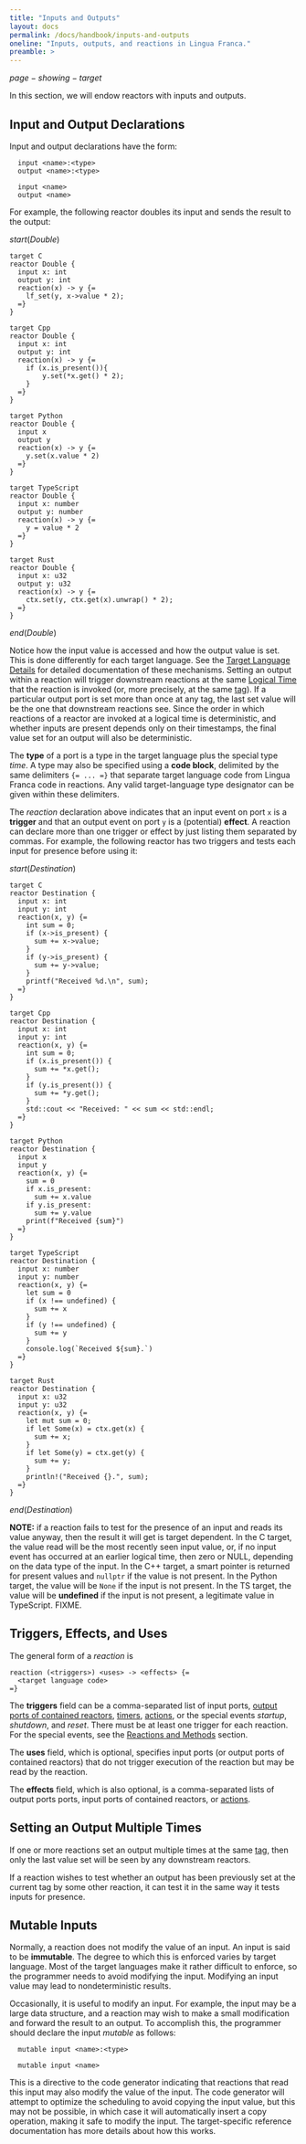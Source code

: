 ```yaml
---
title: "Inputs and Outputs"
layout: docs
permalink: /docs/handbook/inputs-and-outputs
oneline: "Inputs, outputs, and reactions in Lingua Franca."
preamble: >
---
```


$page-showing-target$

In this section, we will endow reactors with inputs and outputs.

## Input and Output Declarations

Input and output declarations have the form:

<div class="lf-c lf-ts lf-rs lf-cpp">

```lf
  input <name>:<type>
  output <name>:<type>
```

</div>
<div class="lf-py">

```lf
  input <name>
  output <name>
```

</div>

For example, the following reactor doubles its input and sends the result to the output:

$start(Double)$

```lf-c
target C
reactor Double {
  input x: int
  output y: int
  reaction(x) -> y {=
    lf_set(y, x->value * 2);
  =}
}
```

```lf-cpp
target Cpp
reactor Double {
  input x: int
  output y: int
  reaction(x) -> y {=
    if (x.is_present()){
        y.set(*x.get() * 2);
    }
  =}
}
```

```lf-py
target Python
reactor Double {
  input x
  output y
  reaction(x) -> y {=
    y.set(x.value * 2)
  =}
}
```

```lf-ts
target TypeScript
reactor Double {
  input x: number
  output y: number
  reaction(x) -> y {=
    y = value * 2
  =}
}
```

```lf-rs
target Rust
reactor Double {
  input x: u32
  output y: u32
  reaction(x) -> y {=
    ctx.set(y, ctx.get(x).unwrap() * 2);
  =}
}
```

$end(Double)$

Notice how the input value is accessed and how the output value is set. This is done differently for each target language. See the [Target Language Details](/docs/handbook/target-language-details) for detailed documentation of these mechanisms.
Setting an output within a reaction will trigger downstream reactions at the same [Logical Time](/docs/handbook/time-and-timers#logical-time) that the reaction is invoked (or, more precisely, at the same [tag](/docs/handbook/superdense-time#tag-vs-time)). If a particular output port is set more than once at any tag, the last set value will be the one that downstream reactions see. Since the order in which reactions of a reactor are invoked at a logical time is deterministic, and whether inputs are present depends only on their timestamps, the final value set for an output will also be deterministic.

<div class="lf-c lf-cpp lf-ts lf-rs">

The **type** of a port is a type in the target language plus the special type $time$. A type may also be specified using a **code block**, delimited by the same delimiters `{= ... =}` that separate target language code from Lingua Franca code in reactions. Any valid target-language type designator can be given within these delimiters.

</div>

The $reaction$ declaration above indicates that an input event on port `x` is a **trigger** and that an output event on port `y` is a (potential) **effect**. A reaction can declare more than one trigger or effect by just listing them separated by commas. For example, the following reactor has two triggers and tests each input for presence before using it:

$start(Destination)$

```lf-c
target C
reactor Destination {
  input x: int
  input y: int
  reaction(x, y) {=
    int sum = 0;
    if (x->is_present) {
      sum += x->value;
    }
    if (y->is_present) {
      sum += y->value;
    }
    printf("Received %d.\n", sum);
  =}
}
```

```lf-cpp
target Cpp
reactor Destination {
  input x: int
  input y: int
  reaction(x, y) {=
    int sum = 0;
    if (x.is_present()) {
      sum += *x.get();
    }
    if (y.is_present()) {
      sum += *y.get();
    }
    std::cout << "Received: " << sum << std::endl;
  =}
}
```

```lf-py
target Python
reactor Destination {
  input x
  input y
  reaction(x, y) {=
    sum = 0
    if x.is_present:
      sum += x.value
    if y.is_present:
      sum += y.value
    print(f"Received {sum}")
  =}
}
```

```lf-ts
target TypeScript
reactor Destination {
  input x: number
  input y: number
  reaction(x, y) {=
    let sum = 0
    if (x !== undefined) {
      sum += x
    }
    if (y !== undefined) {
      sum += y
    }
    console.log(`Received ${sum}.`)
  =}
}
```

```lf-rs
target Rust
reactor Destination {
  input x: u32
  input y: u32
  reaction(x, y) {=
    let mut sum = 0;
    if let Some(x) = ctx.get(x) {
      sum += x;
    }
    if let Some(y) = ctx.get(y) {
      sum += y;
    }
    println!("Received {}.", sum);
  =}
}
```

$end(Destination)$

**NOTE:** if a reaction fails to test for the presence of an input and reads its value anyway, then the result it will get is target dependent.
<span class="lf-c">In the C target, the value read will be the most recently seen input value, or, if no input event has occurred at an earlier logical time, then zero or NULL, depending on the data type of the input.</span>
<span class="lf-cpp">In the C++ target, a smart pointer is returned for present values and `nullptr` if the value is not present.</span>
<span class="lf-py">In the Python target, the value will be `None` if the input is not present.</span>
<span class="lf-ts">In the TS target, the value will be **undefined** if the input is not present, a legitimate value in TypeScript.</span>
<span class="lf-rs warning">FIXME.</span>

## Triggers, Effects, and Uses

The general form of a $reaction$ is

```lf
reaction (<triggers>) <uses> -> <effects> {=
  <target language code>
=}
```

The **triggers** field can be a comma-separated list of input ports, [output ports of contained reactors](/docs/handbook/composing-reactors#hierarchy), [timers](/docs/handbook/time-and-timers#timers), [actions](/docs/handbook/actions), or the special events $startup$, $shutdown$, and $reset$. There must be at least one trigger for each reaction.
For the special events, see the [Reactions and Methods](/docs/handbook/reactions-and-methods#startup-shutdown-and-reset-reactions) section.

The **uses** field, which is optional, specifies input ports (or output ports of contained reactors) that do not trigger execution of the reaction but may be read by the reaction.

The **effects** field, which is also optional, is a comma-separated lists of output ports ports, input ports of contained reactors, or [actions](/docs/handbook/actions).

## Setting an Output Multiple Times

If one or more reactions set an output multiple times at the same [tag](/docs/handbook/superdense-time#tag-vs-time), then only the last value set will be seen by any downstream reactors.

If a reaction wishes to test whether an output has been previously set at the current tag by some other reaction, it can test it in the same way it tests inputs for presence.

## Mutable Inputs

Normally, a reaction does not modify the value of an input. An input is said to be **immutable**. The degree to which this is enforced varies by target language. Most of the target languages make it rather difficult to enforce, so the programmer needs to avoid modifying the input. Modifying an input value may lead to nondeterministic results.

Occasionally, it is useful to modify an input. For example, the input may be a large data structure, and a reaction may wish to make a small modification and forward the result to an output. To accomplish this, the programmer should declare the input $mutable$ as follows:

<div class="lf-c lf-cpp lf-ts lf-rs">

```lf
  mutable input <name>:<type>
```

</div>

<div class="lf-py">

```lf
  mutable input <name>
```

</div>

This is a directive to the code generator indicating that reactions that read this input may also modify the value of the input. The code generator will attempt to optimize the scheduling to avoid copying the input value, but this may not be possible, in which case it will automatically insert a copy operation, making it safe to modify the input. The target-specific reference documentation has more details about how this works.
